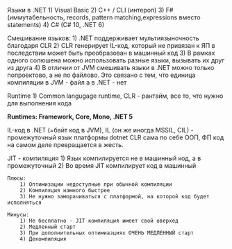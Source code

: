 Языки в .NET 
    1) Visual Basic 
    2) C++ / CLI (интероп)
    3) F# (иммутабельность, records, pattern matching,expressions вместо statements)
    4) C# (C# 10, .NET 6)

Смешивание языков:
    1) .NET поддерживает мультиязыночность благодаря CLR
    2) CLR генерирует IL-код, который не привязан к ЯП  в последствии может быть преобразован в машинный код
    3) В рамках одного солюшена можно использовать разные языки, вызывать их друг из друга
    4) В отличии от JVM смешивать языки в .NET можно только попроектово, а не по файлово. Это связано с тем, что единица компиляции в JVM - файл а в .NET - нет

Runtime
    1) Common langugage runtime, CLR - рантайм, все то, что нужно для выполнения кода

**Runtimes: Framework, Core, Mono, .NET 5**

IL-код в .NET (=байт код в JVM), IL (он же иногда MSSIL, CIL) - промежуточный язык платформы dotnet
CLR сама по себе ООП, ФП код на самом деле превращается в жесть.

JIT - компиляция
    1) Язык компилируется не в машинный код, а в промежуточный
    2) Во время JIT компилирует код в машинный

    Плюсы: 
        1) Оптимизации недоступные при обычной компиляции
        2) Компиляция намного быстрее
        3) Не нужно заморачиваться с платформой, на которой код будет исполняться
    
    Минусы:
        1) Не бесплатно - JIT компиляция имеет свой оверхед
        2) Медленный старт
        3) При дополнительных оптимиазциях ОЧЕНЬ МЕДЛЕННЫЙ старт
        4) Декомпиляция 